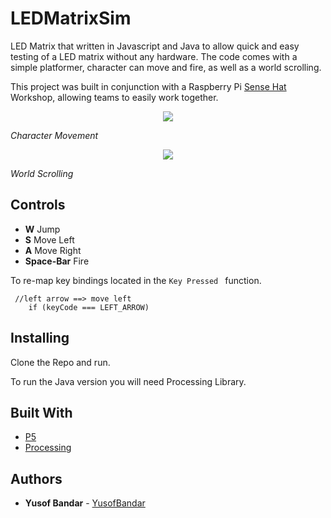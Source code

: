 # LEDMatrixSim
LED Matrix that written in Javascript and Java to allow quick and easy testing of a LED matrix without any hardware. The code comes with a simple platformer, character can move and fire, as well as a world scrolling.

This project was built in conjunction with a Raspberry Pi [Sense Hat](https://www.raspberrypi.org/products/sense-hat/) Workshop, allowing teams to easily work together.  

<p align="center">
<img align="center" src="https://github.com/Air92/Project-CAD/blob/master/Documents/Air92%20Images/Logo.PNG"/>
 </p>

*Character Movement*

<p align="center">
<img align="center" src="https://github.com/Air92/Project-CAD/blob/master/Documents/Air92%20Images/Logo.PNG"/>
 </p>

*World Scrolling*

## Controls

- **W** Jump
- **S** Move Left
- **A** Move Right
- **Space-Bar** Fire

To re-map key bindings located in the ```Key Pressed ``` function.

```
 //left arrow ==> move left
    if (keyCode === LEFT_ARROW)
```

## Installing
Clone the Repo and run.

To run the Java version you will need Processing Library.

## Built With

* [P5](https://p5js.org/)
* [Processing](https://processing.org/)


## Authors
* **Yusof Bandar** - [YusofBandar](https://github.com/YusofBandar)

